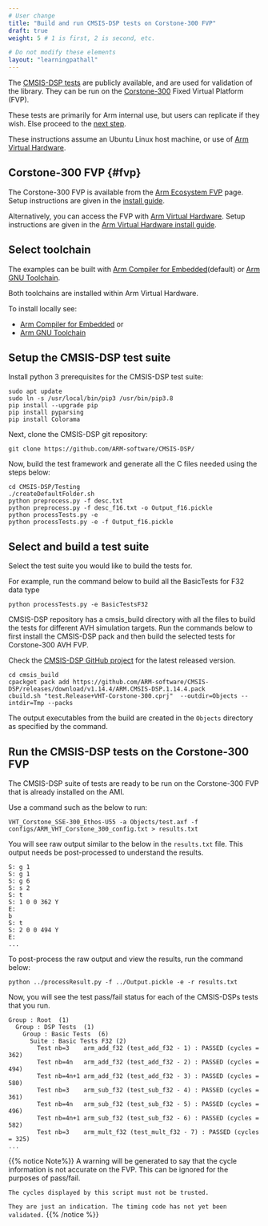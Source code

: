 ```yaml
---
# User change
title: "Build and run CMSIS-DSP tests on Corstone-300 FVP"
draft: true
weight: 5 # 1 is first, 2 is second, etc.

# Do not modify these elements
layout: "learningpathall"
---
```

The [CMSIS-DSP tests](https://github.com/ARM-software/CMSIS-DSP/blob/main/Testing) are publicly available, and are used for validation of the library. They can be run on the [Corstone-300](https://developer.arm.com/Processors/Corstone-300) Fixed Virtual Platform (FVP).

These tests are primarily for Arm internal use, but users can replicate if they wish. Else proceed to the [next step](/learning-paths/microcontrollers/cmsis-dsp/_review/).

These instructions assume an Ubuntu Linux host machine, or use of [Arm Virtual Hardware](https://www.arm.com/products/development-tools/simulation/virtual-hardware).

## Corstone-300 FVP {#fvp}

The Corstone-300 FVP is available from the [Arm Ecosystem FVP](https://developer.arm.com/downloads/-/arm-ecosystem-fvps) page. Setup instructions are given in the [install guide](/install-guides/fm_fvp).

Alternatively, you can access the FVP with [Arm Virtual Hardware](https://www.arm.com/products/development-tools/simulation/virtual-hardware). Setup instructions are given in the [Arm Virtual Hardware install guide](/install-guides/avh#corstone).

## Select toolchain

The examples can be built with [Arm Compiler for Embedded](https://developer.arm.com/Tools%20and%20Software/Arm%20Compiler%20for%20Embedded)(default) or [Arm GNU Toolchain](https://developer.arm.com/Tools%20and%20Software/GNU%20Toolchain).

Both toolchains are installed within Arm Virtual Hardware.

To install locally see:
- [Arm Compiler for Embedded](/install-guides/armclang/) or
- [Arm GNU Toolchain](/install-guides/gcc/arm-gnu/)

## Setup the CMSIS-DSP test suite

Install python 3 prerequisites for the CMSIS-DSP test suite:
```console
sudo apt update
sudo ln -s /usr/local/bin/pip3 /usr/bin/pip3.8
pip install --upgrade pip
pip install pyparsing
pip install Colorama
```

Next, clone the CMSIS-DSP git repository:
```console
git clone https://github.com/ARM-software/CMSIS-DSP/
```

Now, build the test framework and generate all the C files needed using the steps below:
```console
cd CMSIS-DSP/Testing
./createDefaultFolder.sh
python preprocess.py -f desc.txt
python preprocess.py -f desc_f16.txt -o Output_f16.pickle
python processTests.py -e
python processTests.py -e -f Output_f16.pickle
```

## Select and build a test suite

Select the test suite you would like to build the tests for.

For example, run the command below to build all the BasicTests for F32 data type
```console
python processTests.py -e BasicTestsF32
```

CMSIS-DSP repository has a cmsis_build directory with all the files to build the tests for different AVH simulation targets. Run the commands below to first install the CMSIS-DSP pack and then build the selected tests for Corstone-300 AVH FVP.

Check the [CMSIS-DSP GitHub project](https://github.com/ARM-software/CMSIS-DSP/releases) for the latest released version.

```console
cd cmsis_build
cpackget pack add https://github.com/ARM-software/CMSIS-DSP/releases/download/v1.14.4/ARM.CMSIS-DSP.1.14.4.pack
cbuild.sh "test.Release+VHT-Corstone-300.cprj"  --outdir=Objects --intdir=Tmp --packs
```
The output executables from the build are created in the `Objects` directory as specified by the command.

## Run the CMSIS-DSP tests on the Corstone-300 FVP

The CMSIS-DSP suite of tests are ready to be run on the Corstone-300 FVP that is already installed on the AMI.

Use a command such as the below to run:

```console
VHT_Corstone_SSE-300_Ethos-U55 -a Objects/test.axf -f configs/ARM_VHT_Corstone_300_config.txt > results.txt
````

You will see raw output similar to the below in the `results.txt` file. This output needs be post-processed to understand the results.

```
S: g 1
S: g 1
S: g 6
S: s 2
S: t
S: 1 0 0 362 Y
E:
b
S: t
S: 2 0 0 494 Y
E:
...
```

To post-process the raw output and view the results, run the command below:

```console
python ../processResult.py -f ../Output.pickle -e -r results.txt
```

Now, you will see the test pass/fail status for each of the CMSIS-DSPs tests that you run.

```
Group : Root  (1)
  Group : DSP Tests  (1)
    Group : Basic Tests  (6)
      Suite : Basic Tests F32 (2)
        Test nb=3    arm_add_f32 (test_add_f32 - 1) : PASSED (cycles = 362)
        Test nb=4n   arm_add_f32 (test_add_f32 - 2) : PASSED (cycles = 494)
        Test nb=4n+1 arm_add_f32 (test_add_f32 - 3) : PASSED (cycles = 580)
        Test nb=3    arm_sub_f32 (test_sub_f32 - 4) : PASSED (cycles = 361)
        Test nb=4n   arm_sub_f32 (test_sub_f32 - 5) : PASSED (cycles = 496)
        Test nb=4n+1 arm_sub_f32 (test_sub_f32 - 6) : PASSED (cycles = 582)
        Test nb=3    arm_mult_f32 (test_mult_f32 - 7) : PASSED (cycles = 325)
...
```
{{% notice  Note%}}
A warning will be generated to say that the cycle information is not accurate on the FVP. This can be ignored for the purposes of pass/fail.

`The cycles displayed by this script must not be trusted.`

`They are just an indication. The timing code has not yet been validated.`
{{% /notice %}}
